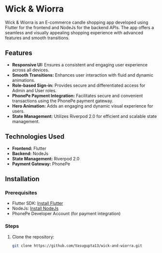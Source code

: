 # Wick & Wiorra

Wick & Wiorra is an E-commerce candle shopping app developed using Flutter for the frontend and NodeJs for the backend APIs. The app offers a seamless and visually appealing shopping experience with advanced features and smooth transitions.

## Features

- **Responsive UI:** Ensures a consistent and engaging user experience across all devices.
- **Smooth Transitions:** Enhances user interaction with fluid and dynamic animations.
- **Role-based Sign-in:** Provides secure and differentiated access for Admin and User roles.
- **PhonePe Payment Integration:** Facilitates secure and convenient transactions using the PhonePe payment gateway.
- **Hero Animation:** Adds an engaging and dynamic visual experience for users.
- **State Management:** Utilizes Riverpod 2.0 for efficient and scalable state management.

## Technologies Used

- **Frontend:** Flutter
- **Backend:** NodeJs
- **State Management:** Riverpod 2.0
- **Payment Gateway:** PhonePe

## Installation

### Prerequisites

- Flutter SDK: [Install Flutter](https://flutter.dev/docs/get-started/install)
- NodeJs: [Install NodeJs](https://nodejs.org/)
- PhonePe Developer Account (for payment integration)

### Steps

1. Clone the repository:
   ```bash
   git clone https://github.com/Vasugupta13/wick-and-wiorra.git
